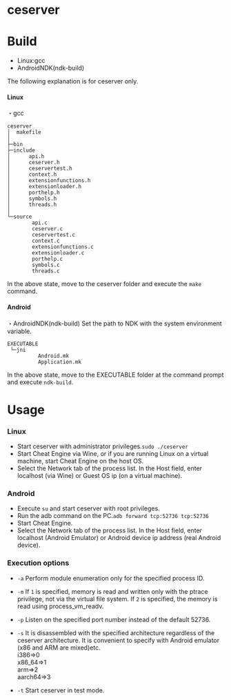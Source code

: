 # ceserver

# Build

  - Linux:gcc
  - AndroidNDK(ndk-build)

The following explanation is for ceserver only.
#### Linux
・gcc

```
ceserver
│  makefile
│
├─bin
├─include
│      api.h
│      ceserver.h
│      ceservertest.h
│      context.h
│      extensionfunctions.h
│      extensionloader.h
│      porthelp.h
│      symbols.h
│      threads.h
│
└─source
        api.c
        ceserver.c
        ceservertest.c
        context.c
        extensionfunctions.c
        extensionloader.c
        porthelp.c
        symbols.c
        threads.c
```
In the above state, move to the ceserver folder and execute the `make` command.


#### Android
・AndroidNDK(ndk-build)
Set the path to NDK with the system environment variable.  
```
EXECUTABLE
 └─jni
          Android.mk
          Application.mk
```

In the above state, move to the EXECUTABLE folder at the command prompt and execute `ndk-build`.

# Usage
### Linux
 - Start ceserver with administrator privileges.`sudo ./ceserver`
 - Start Cheat Engine via Wine, or if you are running Linux on a virtual machine, start Cheat Engine on the host OS.
 - Select the Network tab of the process list. In the Host field, enter localhost (via Wine) or Guest OS ip (on a virtual machine).

### Android
 - Execute `su` and start ceserver with root privileges.
 - Run the adb command on the PC.`adb forward tcp:52736 tcp:52736`
 - Start Cheat Engine.
 - Select the Network tab of the process list. In the Host field, enter localhost (Android Emulator) or Android device ip address (real Android device).
 
### Execution options
 - `-a`
Perform module enumeration only for the specified process ID.
 - `-m` 
If `1` is specified, memory is read and written only with the ptrace privilege, not via the virtual file system.
If `2` is specified, the memory is read using process_vm_readv.  
 - `-p`
Listen on the specified port number instead of the default 52736.

 - `-s`
It is disassembled with the specified architecture regardless of the ceserver architecture. It is convenient to specify with Android emulator (x86 and ARM are mixed)etc.  
i386=>0  
x86_64=>1  
arm=>2  
aarch64=>3  

 - `-t`
Start ceserver in test mode.